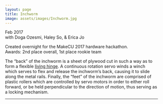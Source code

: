 ```yaml
---
layout: page
title: Inchworm
image: assets/images/Inchworm.jpg
---
```

Feb 2017<br>
with Doga Ozesmi, Haley So, & Erica Jo

Created overnight for the MakeCU 2017 hardware hackathon.<br>
Awards: 2nd place overall, 1st place rookie team

The “back” of the inchworm is a sheet of plywood cut in such a way as to form a flexible [living hinge](https://www.ponoko.com/blog/how-to-make/how-to-design-a-living-hinge/). A continuous rotation servo winds a winch which serves to flex and release the inchworm’s back, causing it to slide along the metal rails. Finally, the “feet” of the inchworm are comprised of plastic rollers which are controlled by servo motors in order to either roll forward, or be held perpendicular to the direction of motion, thus serving as a locking mechanism.

<hr class="major" />
